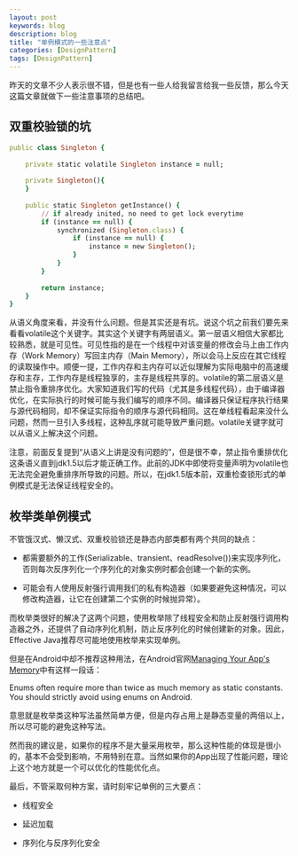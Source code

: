 ```yaml
---
layout: post
keywords: blog
description: blog
title: "单例模式的一些注意点"
categories: [DesignPattern]
tags: [DesignPattern]
---
```



昨天的文章不少人表示很不错，但是也有一些人给我留言给我一些反馈，那么今天这篇文章就做下一些注意事项的总结吧。


## 双重校验锁的坑

```ruby
public class Singleton {
 
    private static volatile Singleton instance = null;
 
    private Singleton(){
    }
 
    public static Singleton getInstance() {
        // if already inited, no need to get lock everytime
        if (instance == null) {
            synchronized (Singleton.class) {
                if (instance == null) {
                    instance = new Singleton();
                }
            }
        }
 
        return instance;
    }
}
```

从语义角度来看，并没有什么问题。但是其实还是有坑。说这个坑之前我们要先来看看volatile这个关键字。其实这个关键字有两层语义。第一层语义相信大家都比较熟悉，就是可见性。可见性指的是在一个线程中对该变量的修改会马上由工作内存（Work Memory）写回主内存（Main Memory），所以会马上反应在其它线程的读取操作中。顺便一提，工作内存和主内存可以近似理解为实际电脑中的高速缓存和主存，工作内存是线程独享的，主存是线程共享的。volatile的第二层语义是禁止指令重排序优化。大家知道我们写的代码（尤其是多线程代码），由于编译器优化，在实际执行的时候可能与我们编写的顺序不同。编译器只保证程序执行结果与源代码相同，却不保证实际指令的顺序与源代码相同。这在单线程看起来没什么问题，然而一旦引入多线程，这种乱序就可能导致严重问题。volatile关键字就可以从语义上解决这个问题。

注意，前面反复提到“从语义上讲是没有问题的”，但是很不幸，禁止指令重排优化这条语义直到jdk1.5以后才能正确工作。此前的JDK中即使将变量声明为volatile也无法完全避免重排序所导致的问题。所以，在jdk1.5版本前，双重检查锁形式的单例模式是无法保证线程安全的。

## 枚举类单例模式

不管饿汉式、懒汉式、双重校验锁还是静态内部类都有两个共同的缺点：

* 都需要额外的工作(Serializable、transient、readResolve())来实现序列化，否则每次反序列化一个序列化的对象实例时都会创建一个新的实例。

* 可能会有人使用反射强行调用我们的私有构造器（如果要避免这种情况，可以修改构造器，让它在创建第二个实例的时候抛异常）。

而枚举类很好的解决了这两个问题，使用枚举除了线程安全和防止反射强行调用构造器之外，还提供了自动序列化机制，防止反序列化的时候创建新的对象。因此，Effective Java推荐尽可能地使用枚举来实现单例。

但是在Android中却不推荐这种用法，在Android官网[Managing Your App's Memory](http://developer.android.com/training/articles/memory.html)中有这样一段话：

Enums often require more than twice as much memory as static constants. You should strictly avoid using enums on Android.

意思就是枚举类这种写法虽然简单方便，但是内存占用上是静态变量的两倍以上，所以尽可能的避免这种写法。

然而我的建议是，如果你的程序不是大量采用枚举，那么这种性能的体现是很小的，基本不会受到影响，不用特别在意。当然如果你的App出现了性能问题，理论上这个地方就是一个可以优化的性能优化点。

最后，不管采取何种方案，请时刻牢记单例的三大要点：

* 线程安全

* 延迟加载

* 序列化与反序列化安全


